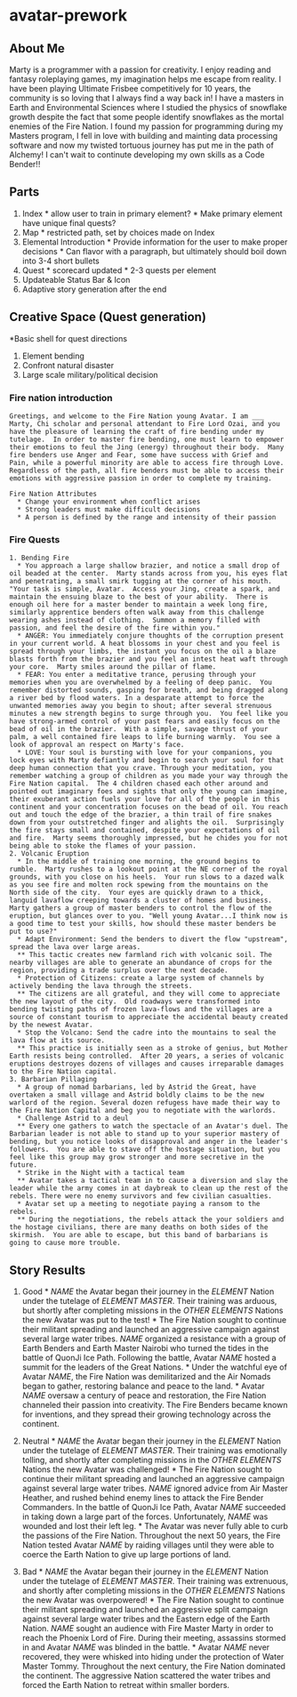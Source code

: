 # avatar-prework

## About Me
  Marty is a programmer with a passion for creativity.  I enjoy reading and fantasy roleplaying games, my imagination helps me escape from reality.  I have been playing Ultimate Frisbee competitively for 10 years, the community is so loving that I always find a way back in!  I have a masters in Earth and Environmental Sciences where I studied the physics of snowflake growth despite the fact that some people identify snowflakes as the mortal enemies of the Fire Nation. I found my passion for programming during my Masters program, I fell in love with building and mainting data processing software and now my twisted tortuous journey has put me in the path of Alchemy!  I can't wait to continute developing my own skills as a Code Bender!!

## Parts

  1. Index
    * allow user to train in primary element?
    * Make primary element have unique final quests?
  2. Map
    * restricted path, set by choices made on Index
  3. Elemental Introduction
    * Provide information for the user to make proper decisions
    * Can flavor with a paragraph, but ultimately should boil down into 3-4 short bullets   
  4. Quest
    * scorecard updated
    * 2-3 quests per element
  5. Updateable Status Bar & Icon
  6. Adaptive story generation after the end

## Creative Space (Quest generation)
  *Basic shell for quest directions

  1. Element bending
  2. Confront natural disaster
  3. Large scale military/political decision

  ### Fire nation introduction
    Greetings, and welcome to the Fire Nation young Avatar. I am ___ Marty, Chi scholar and personal attendant to Fire Lord Ozai, and you have the pleasure of learning the craft of fire bending under my tutelage.  In order to master fire bending, one must learn to empower their emotions to feul the Jing (energy) throughout their body.  Many fire benders use Anger and Fear, some have success with Grief and Pain, while a powerful minority are able to access fire through Love.  Regardless of the path, all fire benders must be able to access their emotions with aggressive passion in order to complete my training.  
    
    Fire Nation Attributes
      * Change your environment when conflict arises
      * Strong leaders must make difficult decisions
      * A person is defined by the range and intensity of their passion
      
  ### Fire Quests
    1. Bending Fire
      * You approach a large shallow brazier, and notice a small drop of oil beaded at the center.  Marty stands across from you, his eyes flat and penetrating, a small smirk tugging at the corner of his mouth. "Your task is simple, Avatar.  Access your Jing, create a spark, and maintain the ensuing blaze to the best of your ability.  There is enough oil here for a master bender to maintain a week long fire, similarly apprentice benders often walk away from this challenge wearing ashes instead of clothing.  Summon a memory filled with passion, and feel the desire of the fire within you."
      * ANGER: You immediately conjure thoughts of the corruption present in your current world. A heat blossoms in your chest and you feel is spread through your limbs, the instant you focus on the oil a blaze blasts forth from the brazier and you feel an intest heat waft through your core.  Marty smiles around the pillar of flame.
      * FEAR: You enter a meditative trance, perusing through your memories when you are overwhelmed by a feeling of deep panic.  You remember distorted sounds, gasping for breath, and being dragged along a river bed by flood waters. In a desparate attempt to force the unwanted memories away you begin to shout; after several strenuous minutes a new strength begins to surge through you.  You feel like you have strong-armed control of your past fears and easily focus on the bead of oil in the brazier.  With a simple, savage thrust of your palm, a well contained fire leaps to life burning warmly.  You see a look of approval an respect on Marty's face.
      * LOVE: Your soul is bursting with love for your companions, you lock eyes with Marty defiantly and begin to search your soul for that deep human connection that you crave. Through your meditation, you remember watching a group of children as you made your way through the Fire Nation capital.  The 4 children chased each other around and pointed out imaginary foes and sights that only the young can imagine, their exuberant action fuels your love for all of the people in this continent and your concentration focuses on the bead of oil. You reach out and touch the edge of the brazier, a thin trail of fire snakes down from your outstretched finger and alights the oil.  Surprisingly the fire stays small and contained, despite your expectations of oil and fire.  Marty seems thoroughly impressed, but he chides you for not being able to stoke the flames of your passion.
    2. Volcanic Eruption
      * In the middle of training one morning, the ground begins to rumble.  Marty rushes to a lookout point at the NE corner of the royal grounds, with you close on his heels.  Your run slows to a dazed walk as you see fire and molten rock spewing from the mountains on the North side of the city.  Your eyes are quickly drawn to a thick, languid lavaflow creeping towards a cluster of homes and business.  Marty gathers a group of master benders to control the flow of the eruption, but glances over to you. "Well young Avatar...I think now is a good time to test your skills, how should these master benders be put to use?"
      * Adapt Environment: Send the benders to divert the flow "upstream", spread the lava over large areas.
      ** This tactic creates new farmland rich with volcanic soil. The nearby villages are able to generate an abundance of crops for the region, providing a trade surplus over the next decade.
      * Protection of Citizens: create a large system of channels by actively bending the lava through the streets.
      ** The citizens are all grateful, and they will come to appreciate the new layout of the city.  Old roadways were transformed into bending twisting paths of frozen lava-flows and the villages are a source of constant tourism to appreciate the accidental beauty created by the newest Avatar.
      * Stop the Volcano: Send the cadre into the mountains to seal the lava flow at its source.
      ** This practice is initially seen as a stroke of genius, but Mother Earth resists being controlled.  After 20 years, a series of volcanic eruptions destroyes dozens of villages and causes irreparable damages to the Fire Nation capital.
    3. Barbarian Pillaging  
      * A group of nomad barbarians, led by Astrid the Great, have overtaken a small village and Astrid boldly claims to be the new warlord of the region. Several dozen refugess have made their way to the Fire Nation Capital and beg you to negotiate with the warlords.
      * Challenge Astrid to a deul
      ** Every one gathers to watch the spectacle of an Avatar's duel. The Barbarian leader is not able to stand up to your superior mastery of bending, but you notice looks of disapproval and anger in the leader's followers.  You are able to stave off the hostage situation, but you feel like this group may grow stronger and more secretive in the future.
      * Strike in the Night with a tactical team
      ** Avatar takes a tactical team in to cause a diversion and slay the leader while the army comes in at daybreak to clean up the rest of the rebels. There were no enemy survivors and few civilian casualties.
      * Avatar set up a meeting to negotiate paying a ransom to the rebels.
      ** During the negotiations, the rebels attack the your soldiers and the hostage civilians, there are many deaths on both sides of the skirmish.  You are able to escape, but this band of barbarians is going to cause more trouble. 


## Story Results
  1. Good
    * *NAME* the Avatar began their journey in the *ELEMENT* Nation under the tutelage of *ELEMENT MASTER*.  Their training was arduous, but shortly after completing missions in the *OTHER ELEMENTS* Nations the new Avatar was put to the test!
    * The Fire Nation sought to continue their militant spreading and launched an aggressive campaign against several large water tribes.  *NAME* organized a resistance with a group of Earth Benders and Earth Master Nairobi who turned the tides in the battle of QuonJi Ice Path. Following the battle, Avatar *NAME* hosted a summit for the leaders of the Great Nations.
    * Under the watchful eye of Avatar *NAME*, the Fire Nation was demilitarized and the Air Nomads began to gather, restoring balance and peace to the land. 
    * Avatar *NAME* oversaw a century of peace and restoration, the Fire Nation channeled their passion into creativity.  The Fire Benders became known for inventions, and they spread their growing technology across the continent.

  2. Neutral
    * *NAME* the Avatar began their journey in the *ELEMENT* Nation under the tutelage of *ELEMENT MASTER*.  Their training was emotionally tolling, and shortly after completing missions in the *OTHER ELEMENTS* Nations the new Avatar was challenged!
    * The Fire Nation sought to continue their militant spreading and launched an aggressive campaign against several large water tribes.  *NAME* ignored advice from Air Master Heather, and rushed behind enemy lines to attack the Fire Bender Commanders.  In the battle of QuonJi Ice Path, Avatar *NAME* succeeded in taking down a large part of the forces. Unfortunately, *NAME* was wounded and lost their left leg. 
    * The Avatar was never fully able to curb the passions of the Fire Nation.  Throughout the next 50 years, the Fire Nation tested Avatar *NAME* by raiding villages until they were able to coerce the Earth Nation to give up large portions of land.

  3. Bad
    * *NAME* the Avatar began their journey in the *ELEMENT* Nation under the tutelage of *ELEMENT MASTER*.  Their training was extrenuous, and shortly after completing missions in the *OTHER ELEMENTS* Nations the new Avatar was overpowered!
    *  The Fire Nation sought to continue their militant spreading and launched an aggressive split campaign against several large water tribes and the Eastern edge of the Earth Nation.  *NAME* sought an audience with Fire Master Marty in order to reach the Phoenix Lord of Fire.  During their meeting, assassins stormed in and Avatar *NAME* was blinded in the battle.
    * Avatar *NAME* never recovered, they were whisked into hiding under the protection of Water Master Tommy. Throughout the next century, the Fire Nation dominated the continent.  The aggressive Nation scattered the water tribes and forced the Earth Nation to retreat within smaller borders.
     
